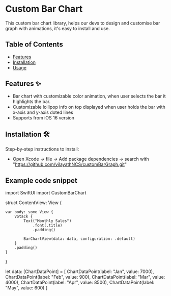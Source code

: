 # Custom Bar Chart

This custom bar chart library, helps our devs to design and customise bar graph with animations, it's easy to install and use. 

## Table of Contents
- [Features](#features)
- [Installation](#installation)
- [Usage](#usage)

## Features ✨
- Bar chart with customizable color animation, when user selects the bar it highlights the bar. 
- Customizable lollipop info on top displayed when user holds the bar with x-axis and y-axis doted lines 
- Supports from iOS 16 version

## Installation 🛠️
Step-by-step instructions to install:
- Open Xcode -> file -> Add package dependencies -> search with "https://github.com/vilayathNCS/customBarGraph.git"

## Example code snippet

import SwiftUI
import CustomBarChart

struct ContentView: View {
   
    var body: some View {
        VStack {
            Text("Monthly Sales")
                .font(.title)
                .padding()
            
            BarChartView(data: data, configuration: .default)
        }
        .padding()
    }
}

let data: [ChartDataPoint] = [
    ChartDataPoint(label: "Jan", value: 7000),
    ChartDataPoint(label: "Feb", value: 900),
    ChartDataPoint(label: "Mar", value: 4000),
    ChartDataPoint(label: "Apr", value: 8500),
    ChartDataPoint(label: "May", value: 600)
   ]





